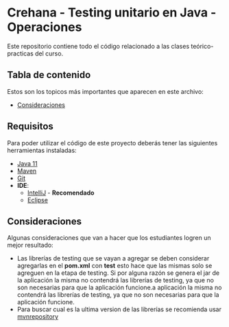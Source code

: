 # Crehana - Testing unitario en Java - Operaciones

Este repositorio contiene todo el código relacionado a las clases teórico-practicas del curso.

## Tabla de contenido

Estos son los topicos más importantes que aparecen en este archivo:
- [Consideraciones](#Consideraciones)  

## Requisitos

Para poder utilizar el código de este proyecto deberás tener las siguientes herramientas instaladas:
- [Java 11](https://www.oracle.com/ar/java/technologies/javase-jdk11-downloads.html)
- [Maven](https://maven.apache.org/)
- [Git](https://git-scm.com/)
- **IDE**:
  - [IntelliJ](https://www.jetbrains.com/es-es/idea/download/) - **Recomendado**
  - [Eclipse](https://www.eclipse.org/downloads/)
  
## Consideraciones

Algunas consideraciones que van a hacer que los estudiantes logren un mejor resultado:
- Las librerías de testing que se vayan a agregar se deben considerar agregarlas en el **pom.xml** con **<scope>test</scope>** esto hace que las mismas solo se agreguen en la etapa de testing. Si por alguna razón se genera el jar de la aplicación la misma no contendrá las librerías de testing, ya que no son necesarias para que la aplicación funcione.a aplicación la misma no contendrá las librerías de testing, ya que no son necesarias para que la aplicación funcione.
- Para buscar cual es la ultima version de las librerías se recomienda usar [mvnrepository](https://mvnrepository.com/)